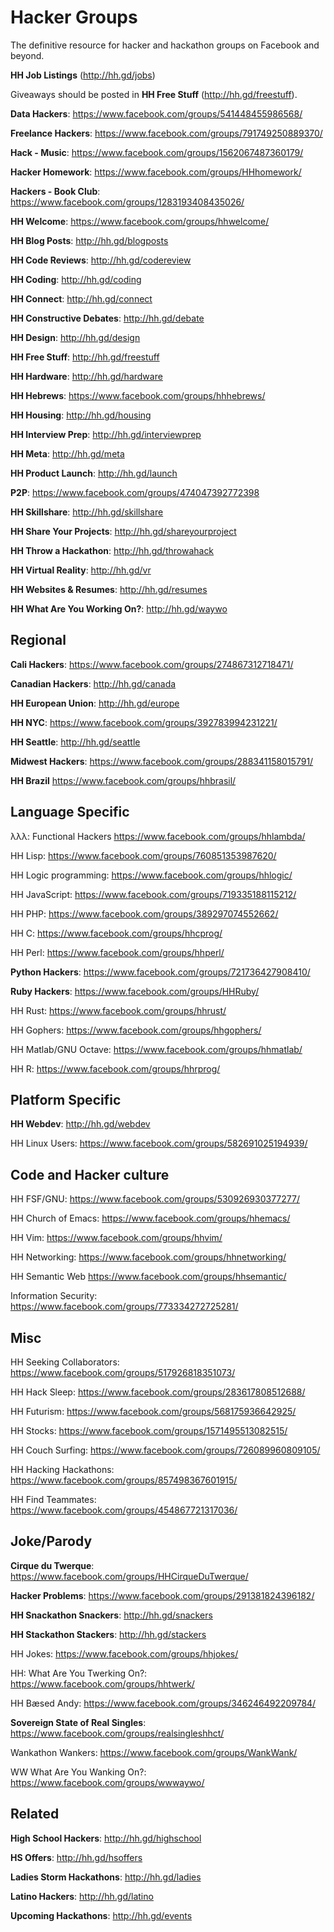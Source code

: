 Hacker Groups
=============

The definitive resource for hacker and hackathon groups on Facebook and beyond.

**HH Job Listings** (http://hh.gd/jobs)

Giveaways should be posted in **HH Free Stuff** (http://hh.gd/freestuff).

**Data Hackers**: https://www.facebook.com/groups/541448455986568/

**Freelance Hackers**: https://www.facebook.com/groups/791749250889370/

**Hack - Music**: https://www.facebook.com/groups/1562067487360179/

**Hacker Homework**: https://www.facebook.com/groups/HHhomework/

**Hackers - Book Club**: https://www.facebook.com/groups/1283193408435026/

**HH Welcome**: https://www.facebook.com/groups/hhwelcome/

**HH Blog Posts**: http://hh.gd/blogposts

**HH Code Reviews**: http://hh.gd/codereview

**HH Coding**: http://hh.gd/coding

**HH Connect**: http://hh.gd/connect

**HH Constructive Debates**: http://hh.gd/debate

**HH Design**: http://hh.gd/design

**HH Free Stuff**: http://hh.gd/freestuff

**HH Hardware**: http://hh.gd/hardware

**HH Hebrews**: https://www.facebook.com/groups/hhhebrews/

**HH Housing**: http://hh.gd/housing

**HH Interview Prep**: http://hh.gd/interviewprep

**HH Meta**: http://hh.gd/meta

**HH Product Launch**: http://hh.gd/launch

**P2P**: https://www.facebook.com/groups/474047392772398

**HH Skillshare**: http://hh.gd/skillshare

**HH Share Your Projects**: http://hh.gd/shareyourproject

**HH Throw a Hackathon**: http://hh.gd/throwahack

**HH Virtual Reality**: http://hh.gd/vr

**HH Websites & Resumes**: http://hh.gd/resumes

**HH What Are You Working On?**: http://hh.gd/waywo

Regional
--------
**Cali Hackers**: https://www.facebook.com/groups/274867312718471/

**Canadian Hackers**: http://hh.gd/canada

**HH European Union**: http://hh.gd/europe

**HH NYC**: https://www.facebook.com/groups/392783994231221/

**HH Seattle**: http://hh.gd/seattle

**Midwest Hackers**: https://www.facebook.com/groups/288341158015791/

**HH Brazil** https://www.facebook.com/groups/hhbrasil/

Language Specific
-------------------
λλλ: Functional Hackers https://www.facebook.com/groups/hhlambda/

HH Lisp: https://www.facebook.com/groups/760851353987620/

HH Logic programming: https://www.facebook.com/groups/hhlogic/

HH JavaScript: https://www.facebook.com/groups/719335188115212/

HH PHP: https://www.facebook.com/groups/389297074552662/

HH C: https://www.facebook.com/groups/hhcprog/

HH Perl: https://www.facebook.com/groups/hhperl/

**Python Hackers**: https://www.facebook.com/groups/721736427908410/

**Ruby Hackers**: https://www.facebook.com/groups/HHRuby/

HH Rust: https://www.facebook.com/groups/hhrust/

HH Gophers: https://www.facebook.com/groups/hhgophers/

HH Matlab/GNU Octave: https://www.facebook.com/groups/hhmatlab/

HH R: https://www.facebook.com/groups/hhrprog/

Platform Specific
-----------------

**HH Webdev**: http://hh.gd/webdev

HH Linux Users: https://www.facebook.com/groups/582691025194939/

Code and Hacker culture
-----------------------
HH FSF/GNU: https://www.facebook.com/groups/530926930377277/

HH Church of Emacs: https://www.facebook.com/groups/hhemacs/

HH Vim: https://www.facebook.com/groups/hhvim/

HH Networking: https://www.facebook.com/groups/hhnetworking/

HH Semantic Web https://www.facebook.com/groups/hhsemantic/

Information Security: https://www.facebook.com/groups/773334272725281/

Misc
-----
HH Seeking Collaborators: https://www.facebook.com/groups/517926818351073/

HH Hack Sleep: https://www.facebook.com/groups/283617808512688/

HH Futurism: https://www.facebook.com/groups/568175936642925/

HH Stocks: https://www.facebook.com/groups/1571495513082515/

HH Couch Surfing: https://www.facebook.com/groups/726089960809105/

HH Hacking Hackathons: https://www.facebook.com/groups/857498367601915/

HH Find Teammates: https://www.facebook.com/groups/454867721317036/

Joke/Parody
------------
**Cirque du Twerque**: https://www.facebook.com/groups/HHCirqueDuTwerque/

**Hacker Problems**: https://www.facebook.com/groups/291381824396182/

**HH Snackathon Snackers**: http://hh.gd/snackers

**HH Stackathon Stackers**: http://hh.gd/stackers

HH Jokes: https://www.facebook.com/groups/hhjokes/

HH: What Are You Twerking On?: https://www.facebook.com/groups/hhtwerk/

HH Bæsed Andy: https://www.facebook.com/groups/346246492209784/

**Sovereign State of Real Singles**: https://www.facebook.com/groups/realsingleshhct/

Wankathon Wankers: https://www.facebook.com/groups/WankWank/

WW What Are You Wanking On?: https://www.facebook.com/groups/wwwaywo/

Related
-------
**High School Hackers**: http://hh.gd/highschool

**HS Offers**: http://hh.gd/hsoffers

**Ladies Storm Hackathons**: http://hh.gd/ladies

**Latino Hackers**: http://hh.gd/latino

**Upcoming Hackathons**: http://hh.gd/events
